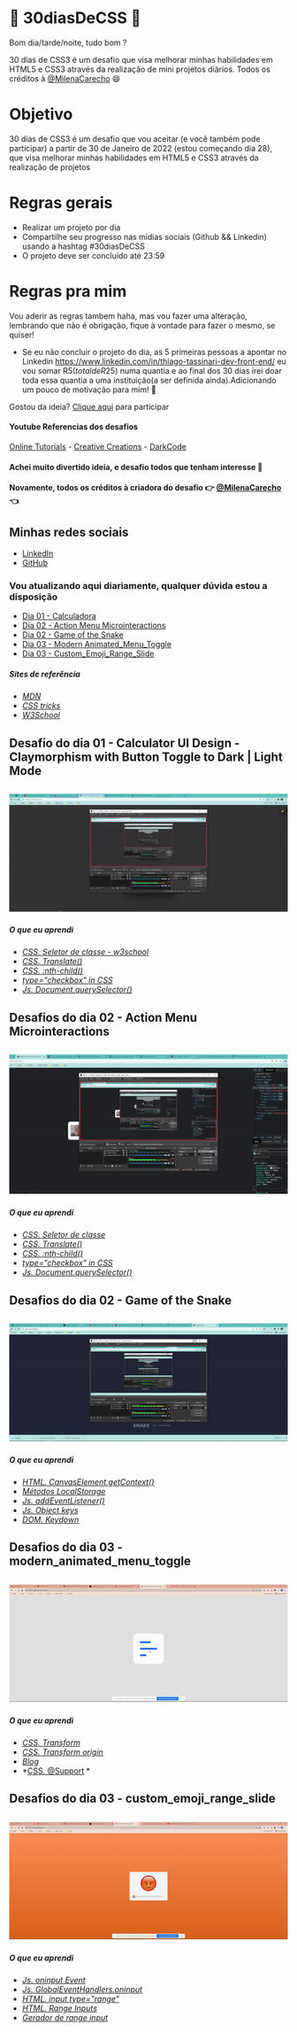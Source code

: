 # 🚀 30diasDeCSS 🚀

  Bom dia/tarde/noite, tudo bom ?  
  
  30 dias de CSS3 é um desafio que visa melhorar minhas habilidades em HTML5 e CSS3 através da realização de mini projetos diários.
  Todos os créditos à [@MilenaCarecho](https://twitter.com/MilenaCarecho) 😄

 # Objetivo

  30 dias de CSS3 é um desafio que vou aceitar (e você também pode participar) a partir de 30 de Janeiro de 2022 (estou começando dia 28), que visa melhorar minhas habilidades em       HTML5 e CSS3 através da realização de projetos 
  
  # Regras gerais

  * Realizar um projeto por dia
  * Compartilhe seu progresso nas mídias sociais (Github && Linkedin) usando a hashtag #30diasDeCSS
  * O projeto deve ser concluído até 23:59

  # Regras pra mim 
  Vou aderir as regras tambem haha, mas vou fazer uma alteração, lembrando que não é obrigação, fique à vontade para fazer o mesmo, se quiser!

  * Se eu não concluir o projeto do dia, as 5 primeiras pessoas a apontar no Linkedin https://www.linkedin.com/in/thiago-tassinari-dev-front-end/ eu vou somar R$5 (total de R$25) numa quantia e ao final dos 30 dias irei doar toda essa quantia a uma instituição(a ser definida ainda).Adicionando um pouco de motivação para mim! 💸
  
  Gostou da ideia? 
  [Clique aqui](https://github.com/MilenaCarecho/30diasDeCSS/issues/1) para participar 
  
#### Youtube Referencias dos desafios
[Online Tutorials](https://www.youtube.com/channel/UCbwXnUipZsLfUckBPsC7Jog) - 
[Creative Creations](https://www.youtube.com/channel/UCOKmVksbzoKJKmtu7rlEM1A) - 
[DarkCode](https://www.youtube.com/channel/UCD3KVjbb7aq2OiOffuungzw)

#### Achei muito divertido ideia, e desafio todos que tenham interesse 🤗
#### Novamente, todos os créditos à criadora do desafio 👉 [@MilenaCarecho](https://twitter.com/MilenaCarecho) 👈

## Minhas redes sociais
 * [LinkedIn](https://www.linkedin.com/in/thiago-tassinari-dev-front-end/)
 * [GitHub](https://github.com/ThiagoTassinari)
  
### Vou atualizando aqui diariamente, qualquer dúvida estou a disposição 

* [Dia 01 - Calculadora](#id01)
* [Dia 02 - Action Menu Microinteractions](#id02)
* [Dia 02 - Game of the Snake](#id02)
* [Dia 03 - Modern Animated_Menu_Toggle](#id03)
* [Dia 03 - Custom_Emoji_Range_Slide](#id04)


##### Sites de referência

* *[MDN](https://developer.mozilla.org/en-US/)*
* *[CSS tricks](https://css-tricks.com/)*
* *[W3School](https://www.w3schools.com/)*

##  Desafio do dia 01 - Calculator UI Design - Claymorphism with Button Toggle to Dark | Light Mode <a name="id01"></a>

<h2 align="center">
  <img src="GIFs/Dia01/calculator.gif" width:"850" height:"500" />
</h2>

##### O que eu aprendi

* *[CSS. Seletor de classe - w3school](https://www.w3schools.com/cssref/css_selectors.asp)*
* *[CSS. Translate()](https://developer.mozilla.org/en-US/docs/Web/CSS/transform-function/translate())*
* *[CSS. :nth-child()](https://developer.mozilla.org/en-US/docs/Web/CSS/:nth-child)*
* *[type="checkbox" in CSS](https://css-tricks.com/the-checkbox-hack/)*
* *[Js. Document.querySelector()](https://developer.mozilla.org/en-US/docs/Web/API/Document/querySelector)*

##  Desafios do dia 02 - Action Menu Microinteractions <a name="id02"></a>

<h2 align="center">
  <img src="GIFs/Dia02/action_menu_Microinteractions.gif" width:"800" height:"500" />
</h2>

##### O que eu aprendi

* *[CSS. Seletor de classe](https://developer.mozilla.org/en-US/docs/Web/CSS/Class_selectors)*
* *[CSS. Translate()](https://developer.mozilla.org/en-US/docs/Web/CSS/transform-function/translate())*
* *[CSS. :nth-child()](https://developer.mozilla.org/en-US/docs/Web/CSS/:nth-child)*
* *[type="checkbox" in CSS](https://css-tricks.com/the-checkbox-hack/)*
* *[Js. Document.querySelector()](https://developer.mozilla.org/en-US/docs/Web/API/Document/querySelector)*

##  Desafios do dia 02 - Game of the Snake <a name="id03"></a>

<h2 align="center">
  <img src="GIFs/Dia02/game_snake.gif" width:"800" height:"500" />
</h2>

##### O que eu aprendi

* *[HTML. CanvasElement.getContext()](https://developer.mozilla.org/pt-BR/docs/Web/API/HTMLCanvasElement/getContext)*
* *[Métodos LocalStorage](https://developer.mozilla.org/pt-BR/docs/Web/API/Storage)*
* *[Js. addEventListener()](https://developer.mozilla.org/pt-BR/docs/Web/API/EventTarget/addEventListener)*
* *[Js. Object keys](https://developer.mozilla.org/pt-BR/docs/Web/JavaScript/Reference/Global_Objects/Object/keys)*
* *[DOM. Keydown](https://developer.mozilla.org/pt-BR/docs/Web/API/Document/keydown_event)*

##  Desafios do dia 03 - modern_animated_menu_toggle <a name="id04"></a>

<h2 align="center">
  <img src="GIFs/Dia03/menu_toggle_button.gif" width:"800" height:"500" />
</h2>

##### O que eu aprendi

* *[CSS. Transform](https://developer.mozilla.org/en-US/docs/Web/CSS/transform)*
* *[CSS. Transform origin](https://css-tricks.com/almanac/properties/t/transform-origin/)*
* *[Blog](https://danielcwilson.com/blog/2017/02/individual-transforms/)*
* *[CSS. @Support](https://developer.mozilla.org/en-US/docs/Web/CSS/@supports) *

##  Desafios do dia 03 - custom_emoji_range_slide <a name="id05"></a>

<h2 align="center">
  <img src="GIFs/Dia03/custom_emoji_range_slide.gif" width:"900" height:"400" />
</h2>

##### O que eu aprendi

* *[Js. oninput Event](https://www.w3schools.com/jsref/event_oninput.asp)*
* *[Js. GlobalEventHandlers.oninput](https://developer.mozilla.org/en-US/docs/Web/API/GlobalEventHandlers/oninput)*
* *[HTML. input type="range"](https://developer.mozilla.org/en-US/docs/Web/HTML/Element/input/range)*
* *[HTML. Range Inputs](https://css-tricks.com/styling-cross-browser-compatible-range-inputs-css/)*
* *[Gerador de range input](http://danielstern.ca/range.css/?ref=css-tricks#/)*
